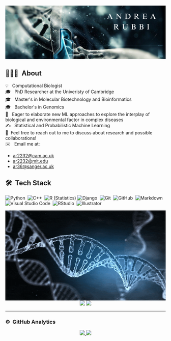 ![Andrea Rubbi Banner](./assets/Banner.png)

## 👨🏻‍💻 &nbsp;About

💡 &nbsp; Computational Biologist </br>
🎓 &nbsp; PhD Researcher at the Univeristy of Cambridge </br>
🎓 &nbsp; Master's in Molecular Biotechnology and Bioinformatics </br>
🎓 &nbsp; Bachelor's in Genomics </br>
🌱 &nbsp; Eager to elaborate new ML approaches to explore the interplay of biological and environmental factor in complex diseases </br> 
✍️ &nbsp; Statistical and Probabilistic Machine Learning </br>
💬 &nbsp;Feel free to reach out to me to discuss about research and possible collaborations! </br>
✉️ &nbsp; Email me at: <ul>
<li> <a href="mailto:ar2232@cam.ac.uk">ar2232@cam.ac.uk</a> 
<li> <a href="mailto:ar2232@mit.edu">ar2232@mit.edu</a> 
<li> <a href="mailto:ar36@sanger.ac.uk">ar36@sanger.ac.uk</a>
</li> </ul>



## 🛠 &nbsp;Tech Stack

![Python](https://img.shields.io/badge/-Python-05122A?style=flat&logo=python)&nbsp;
![C++](https://img.shields.io/badge/-C++-05122A?style=flat&logo=C%2B%2B&logoColor=00599C)&nbsp;
![R (Statistics)](https://img.shields.io/badge/-R-05122A?style=flat&logo=R&logoColor=276DC3)
![Django](https://img.shields.io/badge/-Django-05122A?style=flat&logo=django&logoColor=092E20)&nbsp;
![Git](https://img.shields.io/badge/-Git-05122A?style=flat&logo=git)&nbsp;
![GitHub](https://img.shields.io/badge/-GitHub-05122A?style=flat&logo=github)&nbsp;
![Markdown](https://img.shields.io/badge/-Markdown-05122A?style=flat&logo=markdown)
![Visual Studio Code](https://img.shields.io/badge/-Visual%20Studio%20Code-05122A?style=flat&logo=visual-studio-code&logoColor=007ACC)&nbsp;
![RStudio](https://img.shields.io/badge/-RStudio-05122A?style=flat&logo=rstudio)&nbsp;
![Illustrator](https://img.shields.io/badge/-Illustrator-05122A?style=flat&logo=adobe-illustrator)&nbsp;

<img alt="DNA" src="./assets/images/DNA.gif" align="right"/>

<p align="center">
<a href="https://www.linkedin.com/in/andrea-rubbi-9a06021a1/"><img src="https://img.shields.io/badge/linkedin-%230077B5.svg?style=for-the-badge&logo=linkedin&logoColor=white"></a>
<a href="mailto:andrea.rubbi.98@gmail.com"><img src="https://img.shields.io/badge/Gmail-D14836?style=for-the-badge&logo=gmail&logoColor=white"></a>



___

### ⚙️ &nbsp;GitHub Analytics

<p align="center">
<a href="https://github.com/AndreaRubbi">
  <img height="180em" src="https://github-readme-stats-eight-theta.vercel.app/api?username=AndreaRubbi&show_icons=true&theme=algolia&include_all_commits=true&count_private=true"/>
  <img height="180em" src="https://github-readme-stats-eight-theta.vercel.app/api/top-langs/?username=AndreaRubbi&layout=compact&langs_count=8&theme=algolia"/>
</a>
</p>

